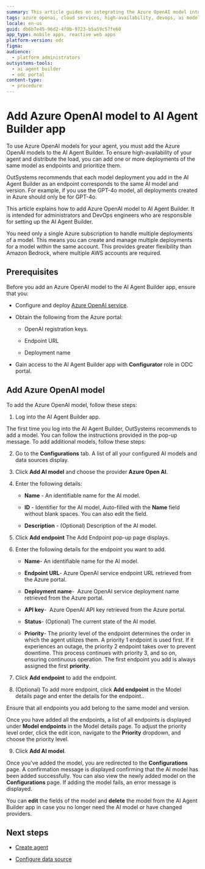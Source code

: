 ```yaml
---
summary: This article guides on integrating the Azure OpenAI model into the AI Agent Builder app within the OutSystems Developer Cloud (ODC) platform.
tags: azure openai, cloud services, high-availability, devops, ai model management
locale: en-us
guid: db6b7e45-96d2-4f0b-9723-b5a59c57fe60
app_type: mobile apps, reactive web apps
platform-version: odc
figma:
audience:
  - platform administrators
outsystems-tools:
  - ai agent builder
  - odc portal
content-type:
  - procedure
---
```


# Add Azure OpenAI model to AI Agent Builder app

To use Azure OpenAI models for your agent, you must add the Azure OpenAI models to the AI Agent Builder. To ensure high-availability of your agent and distribute the load, you can add one or more deployments of the same model as endpoints and prioritize them.

OutSystems recommends that each model deployment you add in the AI Agent Builder as an endpoint corresponds to the same AI model and version. For example, if you use the GPT-4o model, all deployments created in Azure should only be for GPT-4o.

This article explains how to add Azure OpenAI model to AI Agent Builder. It is intended for administrators and DevOps engineers who are responsible for setting up the AI Agent Builder.

<div class="info" markdown="1">

You need only a single Azure subscription to handle multiple deployments of a model. This means you can create and manage multiple deployments for a model within the same account. This provides greater flexibility than Amazon Bedrock, where multiple AWS accounts are required.

</div>

## Prerequisites

Before you add an Azure OpenAI model to the AI Agent Builder app, ensure that you:

* Configure and deploy [Azure OpenAI service](configure-azure-model.md).

* Obtain the following from the Azure portal:
    
    * OpenAI registration keys.

    * Endpoint URL

    * Deployment name

* Gain access to the AI Agent Builder app with **Configurator** role in ODC portal.

## Add Azure OpenAI model

To add the Azure OpenAI model, follow these steps:

1. Log into the AI Agent Builder app.

<div class="info" markdown="1">

The first time you log into the AI Agent Builder, OutSystems recommends to add a model. You can follow the instructions provided in the pop-up message. To add additional models, follow these steps:

</div>

2. Go to the **Configurations** tab. A list of all your configured AI models and data sources display.

1. Click **Add AI model** and choose the provider **Azure Open AI**.

1. Enter the following details:

    * **Name** - An identifiable name for the AI model.

    * **ID** -  Identifier for the AI model, Auto-filled with the **Name** field without blank spaces. You can also edit the field.

    * **Description** - (Optional) Description of the AI model.

1. Click **Add endpoint** The Add Endpoint pop-up page displays.

1. Enter the following details for the endpoint you want to add. 

   * **Name**- An identifiable name for the AI model.

   * **Endpoint URL**- Azure OpenAI service endpoint URL retrieved from the Azure portal.

   * **Deployment name**-  Azure OpenAI service deployment name retrieved from the Azure portal.

    * **API key**-  Azure OpenAI API key retrieved from the Azure portal.

   * **Status**- (Optional) The current state of the AI model. 

   * **Priority**- The priority level of the endpoint determines the order in which the agent utilizes them. A priority 1 endpoint is used first. If it experiences an outage, the priority 2 endpoint takes over to prevent downtime. This process continues with priority 3, and so on, ensuring continuous operation.
    The first endpoint you add is always assigned the first **priority**.

1. Click **Add endpoint** to add the endpoint.

1. (Optional) To add more endpoint, click **Add endpoint** in the Model details page and enter the details for the endpoint..

<div class="info" markdown="1">

 Ensure that all endpoints you add belong to the same model and version.

 </div>

Once you have added all the endpoints, a list of all endpoints is displayed under **Model endpoints** in the Model details page. To adjust the priority level order, click the edit icon, navigate to the **Priority** dropdown, and choose the priority level.

9. Click **Add AI model**.

Once you've added the model, you are redirected to the **Configurations** page. A confirmation message is displayed confirming that the AI model has been added successfully. You can also view the newly added model on the **Configurations** page. If adding the model fails, an error message is displayed.

You can **edit** the fields of the model and **delete** the model from the AI Agent Builder app in case you no longer need the AI model or have changed providers.

## Next steps

* [Create agent](../create-agent.md)

* [Configure data source](../configure-data-source/add-azure-data-source-to-aibuilder.md)
